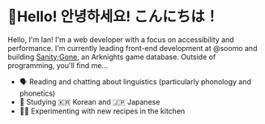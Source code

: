 # 👋Hello! 안녕하세요! こんにちは！

Hello, I'm Ian! I'm a web developer with a focus on accessibility and performance. I'm currently leading front-end development at @soomo and building [Sanity;Gone](https://github.com/SanityGoneAK/sanity-gone), an Arknights game database. Outside of programming, you'll find me...

- 🗣️ Reading and chatting about linguistics (particularly phonology and phonetics)
- 📖 Studying 🇰🇷 Korean and 🇯🇵 Japanese
- 👨‍🍳 Experimenting with new recipes in the kitchen
